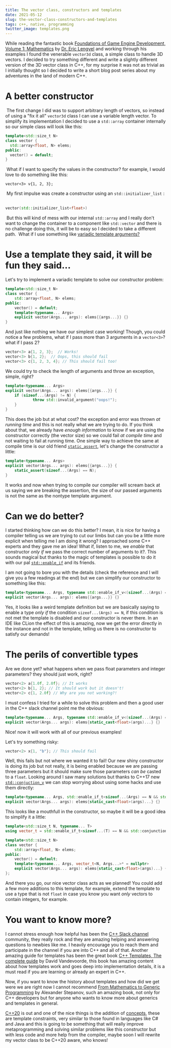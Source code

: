 ```yaml
---
title: The vector class, constructors and templates
date: 2021-05-12
slug: the-vector-class-constructors-and-templates
tags: c++, native, programming
twitter_image: templates.png
---
```


While reading the fantastic book [Foundations of Game Engine Development, Volume 1: Mathematics](https://foundationsofgameenginedev.com/#fged1) by [Dr. Eric Lengyel](http://terathon.com/lengyel/) and working through his examples I found the venerable `vector3d` class, a simple class to handle 3D vectors. I decided to try something different and write a slightly different version of the 3D vector class in C++, for my surprise it was not as trivial as I initially thought so I decided to write a short blog post series about my adventures in the land of modern C++.

# A better constructor
​
The first change I did was to support arbitrary length of vectors, so instead of using a "fix it all" `vector3d` class I can use a variable length vector. To simplify its implementation I decided to use a `std::array` container internally so our simple class will look like this:
​
```c++
template<std::size_t N>
class vector {
  std::array<float, N> elems;
public:
  vector() = default;
}
```
​
What if I want to specify the values in the constructor? for example, I would love to do something like this:
​
```
vector<3> v{1, 2, 3};
```
​
My first impulse was create a constructor using an `std::initializer_list` :
​
```c++
vector(std::initializer_list<float>)
```
​
But this will kind of mess with our internal `std::array` and I really don't want to change the container to a component like `std::vector` and there is no challenge doing this, it will be to easy so I decided to take a different path.
​
What if I use something like [variadic template arguments?](https://eli.thegreenplace.net/2014/variadic-templates-in-c/)
​
# Use a template they said, it will be fun they said...

Let's try to implement a variadic template to solve our constructor problem:

```c++
template<std::size_t N>
class vector {
    std::array<float, N> elems;
public:
    vector() = default;
    template<typename... Args>
    explicit vector(Args... args): elems{{args...}} {}
}
```

And just like nothing we have our simplest case working! Though, you could notice a few problems, what if I pass more than 3 arguments in a `vector<3>`? what if I pass 2?

```c++
vector<3> a{1, 2, 3};  // Works!
vector<3> b{1, 2};  // Oops, this should fail
vector<3> c{1, 2, 3, 4}; // This should fail too!
```

We could try to check the length of arguments and throw an exception, simple, right?

```c++
template<typename... Args>
explicit vector(Args... args): elems{{args...}} {
    if (sizeof...(Args) != N) {
            throw std::invalid_argument("oops!");
    }
}
```

This does the job but at what cost? the exception and error was thrown _at running time_ and this is not really what we are trying to do. If you think about that, we already have _enough information_ to know if we are using the constructor correctly (the vector size) so we could fail _at compile time_ and not waiting to fail at running time. One simple way to achieve the same at compile time is our old friend [`static_assert`](https://en.cppreference.com/w/cpp/language/static_assert), let's change the constructor a little:

```c++
template<typename... Args>
explicit vector(Args... args): elems{{args...}} {
    static_assert(sizeof...(Args) == N);
}
```

It works and now when trying to compile our compiler will scream back at us saying we are breaking the assertion, the size of our passed arguments is not the same as the nontype template argument.

# Can we do better?

I started thinking how can we do this better? I mean, it is nice for having a compiler telling us we are trying to cut our limbs but can you be a little more explicit when telling me I am doing it wrong? I approached some C++ experts and they gave me an idea! What if, listen to me, we _enable_ that constructor _only if_ we pass the correct number of arguments to it?. This sounds magical but thanks to the magic of templates is possible to do it with our pal [`std::enable_if`](https://en.cppreference.com/w/cpp/types/enable_if) and its friends.

I am not going to bore you with the details (check the reference and I will give you a few readings at the end) but we can simplify our constructor to something like this:

```c++
template<typename... Args, typename std::enable_if_v<(sizeof...(Args) == N)>* = nullptr>
explicit vector(Args... args): elems{{args...}} {}
```

Yes, it looks like a weird template definition but we are basically saying to enable a type _only if_ the condition `sizeof...(Args) == N`, if this condition is not met the template is disabled and our constructor is never there. In an IDE like CLion the effect of this is amazing, now we get the error directly in the instance and not in the template, telling us there is no constructor to satisfy our demands!

# The perils of convertible types

Are we done yet? what happens when we pass float parameters and integer parameters? they should just work, right?

```c++
vector<2> a{1.0f, 2.0f}; // It works
vector<2> b{1, 2}; // It should work but it doesn't!
vector<2> c{1, 2.0f} // Why are you not working?!
```

I must confess I tried for a while to solve this problem and then a good user in the C++ slack channel point me the obvious:

```c++
template<typename... Args, typename std::enable_if_v<(sizeof...(Args) == N)>* = nullptr>
explicit vector(Args... args): elems{static_cast<float>(args)...} {}
```

Nice! now it will work with all of our previous examples!

Let's try something risky:

```c++
vector<2> x{1, "b"}; // This should fail
```

Well, this fails but not where we wanted it to fail! Our new shiny constructor is doing its job but not really, it is being enabled because we are passing three parameters but it should make sure those parameters _can be_ casted to a `float`. Looking around I saw many solutions but thanks to C++17 new [`std::conjuction_v`](https://www.fluentcpp.com/2021/04/30/how-to-implement-stdconjunction-and-stddisjunction-in-c11/) we can stop worrying about using some hacks and use them directly:

```c++
template<typename... Args, std::enable_if_t<sizeof...(Args) == N && std::conjunction_v<std::is_convertible<Args, float>...>>* = nullptr>
explicit vector(Args... args): elems{static_cast<float>(args)...} {}
```

This looks like a mouthfull in the constructor, so maybe it will be a good idea to simplify it a little:

```c++
template<std::size_t N, typename... T>
using vector_t = std::enable_if_t<sizeof...(T) == N && std::conjunction_v<std::is_convertible<T, float>...>>;

template<std::size_t N>
class vector {
    std::array<float, N> elems;
public:
    vector() = default;
    template<typename... Args, vector_t<N, Args...>* = nullptr>
    explicit vector(Args... args): elems{static_cast<float>(args)...} {}
};
```

And there you go, our nice vector class acts as we planned! You could add a few more additions to this template, for example, extend the template to use a type that is not `float` in case you know you want _only_ vectors to contain integers, for example.

# You want to know more?

I cannot stress enough how helpful has been the [C++ Slack channel](https://cppalliance.org/slack/) community, they really rock and they are amazing helping and answering questions to newbies like me. I heavily encourage you to reach them and participate in the channel if you are into C++ and all of that. Another amazing guide for templates has been the great book [C++ Templates, The complete guide](https://www.google.de/books/edition/C++_Templates/PM0lYAAACAAJ) by David Vandevoorde, this book has amazing content about how templates work and goes deep into implementation details, it is a must read if you are learning or already an expert in C++.

Now, if you want to know the history about templates and how did we get were we are right now I cannot recommend [From Mathematics to Generic Programming](https://dl.acm.org/doi/book/10.5555/2643027) by Alexander Stepanov, such an amazing book, not only for C++ developers but for anyone who wants to know more about generics and templates in general.

[C++20](https://en.cppreference.com/w/cpp/20) is out and one of the nice things is the addition of [concepts](https://www.modernescpp.com/index.php/c-20-concepts-the-details), these are template constraints, very similar to those found in languages like C# and Java and this is going to be something that will really improve metaprogramming and solving similar problems like this constructor but with less code and more help from the compiler, maybe soon I will rewrite my vector class to be C++20 aware, who knows!

